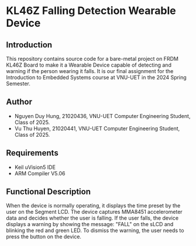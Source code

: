 # KL46Z Falling Detection Wearable Device
## Introduction
This repository contains source code for a  bare-metal project on FRDM KL46Z Board to make it a Wearable Device capable of detecting and warning if the person wearing it falls. It is our final assignment for the Introduction to Embedded Systems course at VNU-UET in the 2024 Spring Semester.

## Author
- Nguyen Duy Hung, 21020436, VNU-UET Computer Engineering Student, Class of 2025.
- Vu Thu Huyen, 21020441, VNU-UET Computer Engineering Student, Class of 2025.

## Requirements
- Keil uVision5 IDE
- ARM Compiler V5.06

## Functional Description
When the device is normally operating, it displays the time preset by the user on the Segment LCD. The device captures MMA8451 accelerometer data and decides whether the user is falling. If the user falls, the device displays a warning by showing the message: "FALL" on the sLCD and blinking the red and green LED. To dismiss the warning, the user needs to press the button on the device.
